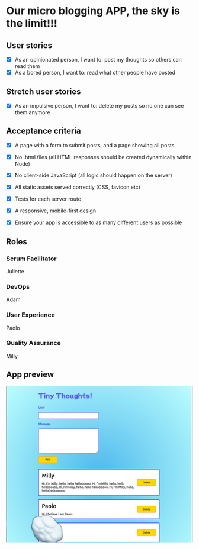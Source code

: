 # Our micro blogging APP, the sky is the limit!!!



## User stories

- [x] As an opinionated person, I want to: post my thoughts so others can read them
- [x] As a bored person, I want to: read what other people have posted

## Stretch user stories

- [x] As an impulsive person, I want to: delete my posts so no one can see them anymore


## Acceptance criteria

- [x] A page with a form to submit posts, and a page showing all posts
- [x] No .html files (all HTML responses should be created dynamically within Node)
- [x] No client-side JavaScript (all logic should happen on the server)
- [x] All static assets served correctly (CSS, favicon etc)
- [x] Tests for each server route
- [x] A responsive, mobile-first design
- [x] Ensure your app is accessible to as many different users as possible


## Roles

### Scrum Facilitator
Juliette

### DevOps
Adam

### User Experience
Paolo

### Quality Assurance
Milly


## App preview

![Application screenshot](./public/app-screenshot.png)